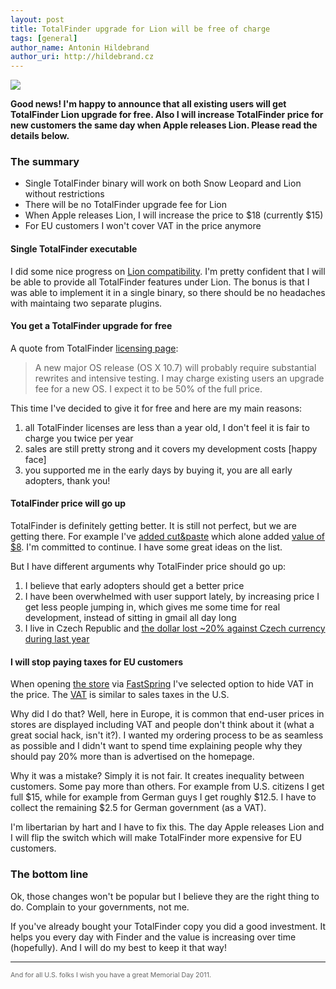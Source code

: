 ```yaml
---
layout: post
title: TotalFinder upgrade for Lion will be free of charge
tags: [general]
author_name: Antonin Hildebrand
author_uri: http://hildebrand.cz
---
```


<img src="{{site.url}}/shared/img/icons/totalfinder-64.png" class="intro-icon"/>

**Good news! I'm happy to announce that all existing users will get TotalFinder Lion upgrade for free. Also I will increase TotalFinder price for new customers the same day when Apple releases Lion. Please read the details below.**

### The summary

  * Single TotalFinder binary will work on both Snow Leopard and Lion without restrictions
  * There will be no TotalFinder upgrade fee for Lion
  * When Apple releases Lion, I will increase the price to $18 (currently $15)
  * For EU customers I won't cover VAT in the price anymore

#### Single TotalFinder executable

I did some nice progress on [Lion compatibility](http://totalfinder.binaryage.com/lion). I'm pretty confident that I will be able to provide all TotalFinder features under Lion. The bonus is that I was able to implement it in a single binary, so there should be no headaches with maintaing two separate plugins.

#### You get a TotalFinder upgrade for free

A quote from TotalFinder [licensing page](http://totalfinder.binaryage.com/licensing):
> A new major OS release (OS X 10.7) will probably require substantial rewrites and intensive testing. I may charge existing users an upgrade fee for a new OS. I expect it to be 50% of the full price.

This time I've decided to give it for free and here are my main reasons:

1. all TotalFinder licenses are less than a year old, I don't feel it is fair to charge you twice per year
2. sales are still pretty strong and it covers my development costs [happy face]
3. you supported me in the early days by buying it, you are all early adopters, thank you!

#### TotalFinder price will go up

TotalFinder is definitely getting better. It is still not perfect, but we are getting there. For example I've [added cut&paste](/totalfinder-with-cut-and-paste) which alone added [value of $8](http://kapeli.com). I'm committed to continue. I have some great ideas on the list.

But I have different arguments why TotalFinder price should go up:

1. I believe that early adopters should get a better price
2. I have been overwhelmed with user support lately, by increasing price I get less people jumping in, which gives me some time for real development, instead of sitting in gmail all day long
3. I live in Czech Republic and [the dollar lost ~20% against Czech currency during last year](http://www.google.com//finance?chdnp=1&chdd=1&chds=1&chdv=1&chvs=Linear&chdeh=0&chfdeh=0&chdet=1306772121487&chddm=359060&q=CURRENCY:USDCZK&ntsp=0)

#### I will stop paying taxes for EU customers

When opening [the store](http://sites.fastspring.com/binaryage/product/store) via [FastSpring](http://fastspring.com) I've selected option to hide VAT in the price. The [VAT](http://en.wikipedia.org/wiki/Value_added_tax) is similar to sales taxes in the U.S.

Why did I do that? Well, here in Europe, it is common that end-user prices in stores are displayed including VAT and people don't think about it (what a great social hack, isn't it?). I wanted my ordering process to be as seamless as possible and I didn't want to spend time explaining people why they should pay 20% more than is advertised on the homepage.

Why it was a mistake? Simply it is not fair. It creates inequality between customers. Some pay more than others. For example from U.S. citizens I get full $15, while for example from German guys I get roughly $12.5. I have to collect the remaining $2.5 for German government (as a VAT).

I'm libertarian by hart and I have to fix this. The day Apple releases Lion and I will flip the switch which will make TotalFinder more expensive for EU customers.

### The bottom line

Ok, those changes won't be popular but I believe they are the right thing to do. Complain to your governments, not me.

If you've already bought your TotalFinder copy you did a good investment. It helps you every day with Finder and the value is increasing over time (hopefully). And I will do my best to keep it that way!

---

<div style="font-size: 8pt; color: #666">And for all U.S. folks I wish you have a great Memorial Day 2011.</div>